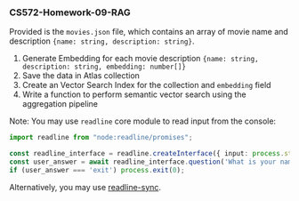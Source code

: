 ### CS572-Homework-09-RAG

Provided is the `movies.json` file, which contains an array of movie name and description `{name: string, description: string}`.
1. Generate Embedding for each movie description `{name: string, description: string, embedding: number[]}`
2. Save the data in Atlas collection
3. Create an Vector Search Index for the collection and `embedding` field
4. Write a function to perform semantic vector search using the aggregation pipeline

Note: You may use `readline` core module to read input from the console:
```typescript
import readline from "node:readline/promises";

const readline_interface = readline.createInterface({ input: process.stdin, output: process.stdout });
const user_answer = await readline_interface.question('What is your name?');
if (user_answer === 'exit') process.exit(0);
```
Alternatively, you may use [readline-sync](https://www.npmjs.com/package/readline-sync).
